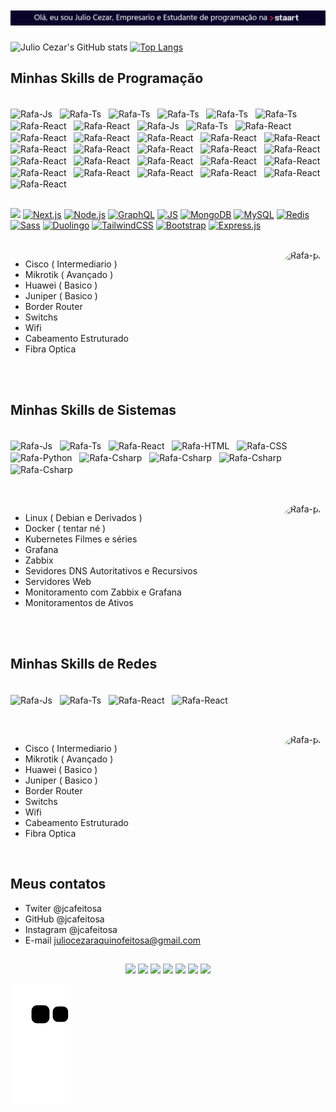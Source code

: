 <h1 align="center"><img alt="NextLevelWeek" title="#NextLevelWeek" src="https://github.com/jcafeitosa/git-staart/blob/main/barra2.png" /></h1>

![Julio Cezar's GitHub stats](https://github-readme-stats.vercel.app/api?username=jcafeitosa&show_icons=true&theme=Showing)
[![Top Langs](https://github-readme-stats.vercel.app/api/top-langs/?username=jcafeitosa&layout=demo)](https://github.com/jcafeitosa/github-readme-stats)

## Minhas Skills de Programação

</div>
<div style="display: inline_block"><br>
  <img align="center" alt="Rafa-Js" height="50" width="50" src="https://devicons.railway.app/i/github-dark.svg">&nbsp;&nbsp;
  <img align="center" alt="Rafa-Ts" height="50" width="50" src="https://devicons.railway.app/i/git.svg">&nbsp;&nbsp;
  <img align="center" alt="Rafa-Ts" height="50" width="50" src="https://devicons.railway.app/i/mysql.svg">&nbsp;&nbsp;
  <img align="center" alt="Rafa-Ts" height="50" width="50" src="https://devicons.railway.app/i/laravel.svg">&nbsp;&nbsp;
  <img align="center" alt="Rafa-Ts" height="50" width="50" src="https://devicons.railway.app/i/heroku.svg">&nbsp;&nbsp;
  <img align="center" alt="Rafa-Ts" height="50" width="50" src="https://devicons.railway.app/i/materialui.svg">&nbsp;&nbsp;
  <img align="center" alt="Rafa-React" height="50" width="50" src="https://devicons.railway.app/i/javascript.svg">&nbsp;&nbsp;
  <img align="center" alt="Rafa-React" height="50" width="50" src="https://devicons.railway.app/i/typescript.svg">&nbsp;&nbsp;
  <img align="center" alt="Rafa-Js" height="50" width="50" src="https://devicons.railway.app/i/react.svg">&nbsp;&nbsp;
  <img align="center" alt="Rafa-Ts" height="50" width="50" src="https://devicons.railway.app/i/vuejs.svg">&nbsp;&nbsp;
  <img align="center" alt="Rafa-React" height="50" width="50" src="https://devicons.railway.app/i/vitejs.svg">&nbsp;&nbsp;
  <img align="center" alt="Rafa-React" height="50" width="50" src="https://devicons.railway.app/i/css3.svg">&nbsp;&nbsp;
  <img align="center" alt="Rafa-React" height="50" width="50" src="https://devicons.railway.app/i/html5.svg">&nbsp;&nbsp;
  <img align="center" alt="Rafa-React" height="50" width="50" src="https://devicons.railway.app/i/graphql.svg">&nbsp;&nbsp;
  <img align="center" alt="Rafa-React" height="50" width="50" src="https://devicons.railway.app/i/bootstrap.svg">&nbsp;&nbsp;
  <img align="center" alt="Rafa-React" height="50" width="50" src="https://devicons.railway.app/i/mongodb.svg">&nbsp;&nbsp;
  <img align="center" alt="Rafa-React" height="50" width="50" src="https://devicons.railway.app/i/nodejs.svg">&nbsp;&nbsp;
  <img align="center" alt="Rafa-React" height="50" width="50" src="https://devicons.railway.app/i/nextjs-dark.svg">&nbsp;&nbsp;
  <img align="center" alt="Rafa-React" height="50" width="50" src="https://devicons.railway.app/i/prisma-dark.svg">&nbsp;&nbsp;
  <img align="center" alt="Rafa-React" height="50" width="50" src="https://devicons.railway.app/i/redux.svg">&nbsp;&nbsp;
  <img align="center" alt="Rafa-React" height="50" width="50" src="https://devicons.railway.app/i/redis.svg">&nbsp;&nbsp;
  <img align="center" alt="Rafa-React" height="50" width="50" src="https://devicons.railway.app/i/nestjs.svg">&nbsp;&nbsp;
  <img align="center" alt="Rafa-React" height="50" width="50" src="https://devicons.railway.app/i/npm.svg">&nbsp;&nbsp;
  <img align="center" alt="Rafa-React" height="50" width="50" src="https://devicons.railway.app/i/figma.svg">&nbsp;&nbsp;
  <img align="center" alt="Rafa-React" height="50" width="50" src="https://devicons.railway.app/i/postman.svg">&nbsp;&nbsp;
  <img align="center" alt="Rafa-React" height="50" width="50" src="https://devicons.railway.app/i/flutter.svg">&nbsp;&nbsp;
  <img align="center" alt="Rafa-React" height="50" width="50" src="https://devicons.railway.app/i/angularjs.svg">&nbsp;&nbsp;
  <img align="center" alt="Rafa-React" height="50" width="50" src="https://devicons.railway.app/i/aws.svg">&nbsp;&nbsp;
  <img align="center" alt="Rafa-React" height="50" width="50" src="https://devicons.railway.app/i/gulp.svg">&nbsp;&nbsp;
  <img align="center" alt="Rafa-React" height="50" width="50" src="https://devicons.railway.app/i/visual-studio-code.svg">&nbsp;&nbsp;
  <img align="center" alt="Rafa-React" height="50" width="50" src="https://devicons.railway.app/i/sass.svg">&nbsp;&nbsp;
  <img align="center" alt="Rafa-React" height="50" width="50" src="https://devicons.railway.app/i/firebase.svg">&nbsp;&nbsp;
  </div>
  
##

[![](https://img.shields.io/badge/React-20232A?style=for-the-badge&logo=react&logoColor=61DAFB&style=plastic)]()
[![Next.js](https://img.shields.io/badge/Next.js-000000?style=for-the-badge&logo=nextdotjs&logoColor=white&style=plastic)]()
[![Node.js](https://img.shields.io/badge/Node.js-339933?style=for-the-badge&logo=nodedotjs&logoColor=white&style=plastic)]()
[![GraphQL](https://img.shields.io/badge/GraphQl-E10098?style=for-the-badge&logo=graphql&logoColor=white&style=plastic)]()
[![JS](https://img.shields.io/badge/JavaScript-5E5C5C?style=for-the-badge&logo=javascript&logoColor=F7DF1E&style=plastic)]()
[![MongoDB](https://img.shields.io/badge/MongoDB-%234ea94b.svg?style=for-the-badge&logo=mongodb&logoColor=white&style=plastic)]()
[![MySQL](https://img.shields.io/badge/mysql-%2300f.svg?style=for-the-badge&logo=mysql&logoColor=white&style=plastic)]()
[![Redis](https://img.shields.io/badge/redis-%23DD0031.svg?style=for-the-badge&logo=redis&logoColor=white&style=plastic)]()
[![Sass](https://img.shields.io/badge/Sass-CC6699?style=for-the-badge&logo=sass&logoColor=white&style=plastic)]()
[![Duolingo](https://img.shields.io/badge/Duolingo-%234DC730.svg?style=for-the-badge&logo=Duolingo&logoColor=white&style=plastic)]()
[![TailwindCSS](https://img.shields.io/badge/tailwindcss-%2338B2AC.svg?style=for-the-badge&logo=tailwind-css&logoColor=white&style=plastic)]()
[![Bootstrap](https://img.shields.io/badge/bootstrap-%23563D7C.svg?style=for-the-badge&logo=bootstrap&logoColor=white&style=plastic)]()
[![Express.js](https://img.shields.io/badge/express.js-%23404d59.svg?style=for-the-badge&logo=express&logoColor=white&style=plastic)]()


<br>
<div> 
  <img align="right" alt="Rafa-pic" height="300" style="border-radius:50px;" src="https://ouch-cdn2.icons8.com/vZD-nOO0-rKGloPBW0WjLQF-i8hfkpa7QWY_3L4YTGA/rs:fit:684:456/czM6Ly9pY29uczgu/b3VjaC1wcm9kLmFz/c2V0cy9zdmcvMzAx/L2Y1ZWI5ZGEwLTM3/ZWMtNDUxYy1iODNl/LTVjMzc1NGU5NjQx/NC5zdmc.png">
</div>

- Cisco ( Intermediario )
- Mikrotik ( Avançado )
- Huawei ( Basico )
- Juniper ( Basico )
- Border Router
- Switchs
- Wifi
- Cabeamento Estruturado
- Fibra Optica
<br>
<br>

## Minhas Skills de Sistemas
</div>
<div style="display: inline_block"><br>
  <img align="center" alt="Rafa-Js" height="40" width="40" src="https://www.debian.org/logos/openlogo.svg">&nbsp;&nbsp;
  <img align="center" alt="Rafa-Ts" height="40" width="40" src="https://devicons.railway.app/i/ubuntu.svg">&nbsp;&nbsp;
  <img align="center" alt="Rafa-React" height="40" width="40" src="https://devicons.railway.app/i/windows10.svg">&nbsp;&nbsp;
  <img align="center" alt="Rafa-HTML" height="60" width="60" src="https://devicons.railway.app/i/docker.svg">&nbsp;&nbsp;
  <img align="center" alt="Rafa-CSS" height="40" width="40" src="https://devicons.railway.app/i/kubernetes.svg">&nbsp;&nbsp;
  <img align="center" alt="Rafa-Python" height="40" width="40" src="https://devicons.railway.app/i/nginx.svg">&nbsp;&nbsp;
  <img align="center" alt="Rafa-Csharp" height="40" width="40" src="https://wikiimg.tojsiabtv.com/wikipedia/en/thumb/a/a1/Grafana_logo.svg/1200px-Grafana_logo.svg.png">&nbsp;&nbsp;
  <img align="center" alt="Rafa-Csharp" height="80" width="120" src="https://www.isc.org/images/Bind_9_ISC_Blue_320x320.png">&nbsp;&nbsp;
  <img align="center" alt="Rafa-Csharp" height="50" width="120" src="https://www.unbound.org/Images/Unbound/header_brand-UNBOUND.png">&nbsp;&nbsp;
  <img align="center" alt="Rafa-Csharp" height="40" width="120" src="https://assets.zabbix.com/img/logo/zabbix_logo_313x82.png">&nbsp;&nbsp;
  </div>
  
##

<br>
<div> 
  <img align="right" alt="Rafa-pic" height="300" style="border-radius:50px;" src="https://e-file.huawei.com/-/media/EBG/Images/ProductV2/enterprise-networking/routers/product/ar1000v.png">
</div>

- Linux ( Debian e Derivados )
- Docker ( tentar né )
- Kubernetes Filmes e séries
- Grafana
- Zabbix
- Sevidores DNS Autoritativos e Recursivos
- Servidores Web
- Monitoramento com Zabbix e Grafana
- Monitoramentos de Ativos
<br>
<br>

## Minhas Skills de Redes

</div>
<div style="display: inline_block"><br>
  <img align="center" alt="Rafa-Js" height="90" width="120" src="https://www.groupelite.com/hubfs/cisco.svg">&nbsp;&nbsp;
  <img align="center" alt="Rafa-Ts" height="80" width="160" src="https://mikrotik.com/img/mtv2/newlogo.svg">&nbsp;&nbsp;
  <img align="center" alt="Rafa-React" height="80" width="160" src="https://cdn.icon-icons.com/icons2/2699/PNG/512/huawei_logo_icon_170010.png">&nbsp;&nbsp;
  <img align="center" alt="Rafa-React" height="60" width="100" src="https://thinkwireless.nz/wp-content/uploads/2016/10/Juniper-Networks-logo-1.jpg">
  
</div>
  
##
<br>
<div> 
  <img align="right" alt="Rafa-pic" height="300" style="border-radius:50px;" src="https://thumbs.dreamstime.com/b/linha-%C3%ADcone-do-roteador-de-wifi-sinal-do-vetor-do-esbo%C3%A7o-pictograma-linear-isolado-no-branco-88539530.jpg">
</div>

- Cisco ( Intermediario )
- Mikrotik ( Avançado )
- Huawei ( Basico )
- Juniper ( Basico )
- Border Router
- Switchs
- Wifi
- Cabeamento Estruturado
- Fibra Optica
<br>

## Meus contatos

- Twiter @jcafeitosa
- GitHub @jcafeitosa
- Instagram @jcafeitosa
- E-mail juliocezaraquinofeitosa@gmail.com

##
<div align=center> 
  <a href="https://www.youtube.com/channel/UC_-uuuZbY0AAt9CViNzvc-Q" target="_blank"><img src="https://img.shields.io/badge/YouTube-FF0000?style=for-the-badge&logo=youtube&logoColor=white" target="_blank"></a>
  <a href="https://instagram.com/jcafeitosa" target="_blank"><img src="https://img.shields.io/badge/-Instagram-%23E4405F?style=for-the-badge&logo=instagram&logoColor=white" target="_blank"></a>
 	<a href="https://www.twitch.tv/jcafeitosa" target="_blank"><img src="https://img.shields.io/badge/Twitch-9146FF?style=for-the-badge&logo=twitch&logoColor=white" target="_blank"></a>
 <a href="https://discord.gg/wagxzStdcR" target="_blank"><img src="https://img.shields.io/badge/Discord-7289DA?style=for-the-badge&logo=discord&logoColor=white" target="_blank"></a> 
  <a href = "mailto:juliocezaraquinofeitosa@gmail.com"><img src="https://img.shields.io/badge/-Gmail-%23333?style=for-the-badge&logo=gmail&logoColor=white" target="_blank"></a>
  <a href="https://www.linkedin.com/in/juliocezaraquinofeitosa" target="_blank"><img src="https://img.shields.io/badge/-LinkedIn-%230077B5?style=for-the-badge&logo=linkedin&logoColor=white" target="_blank"></a>
  <a href="https://open.spotify.com/user/mathewsdfhdfb?si=660a7a8622ba457b&nd=1" target="_blank"><img src="https://img.shields.io/badge/Spotify-1ED760?&style=for-the-badge&logo=spotify&logoColor=white target="_blank"></a>
    
</div>

![Snake animation](https://github.com/Mtheus132/Mtheus132/blob/output/github-contribution-grid-snake.svg)

